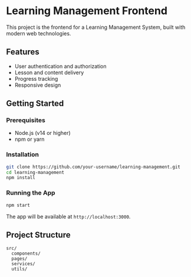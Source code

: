 # Learning Management Frontend

This project is the frontend for a Learning Management System, built with modern web technologies.

## Features

- User authentication and authorization
- Lesson and content delivery
- Progress tracking
- Responsive design

## Getting Started

### Prerequisites

- Node.js (v14 or higher)
- npm or yarn

### Installation

```bash
git clone https://github.com/your-username/learning-management.git
cd learning-management
npm install
```

### Running the App

```bash
npm start
```

The app will be available at `http://localhost:3000`.

## Project Structure

```
src/
  components/
  pages/
  services/
  utils/
```
